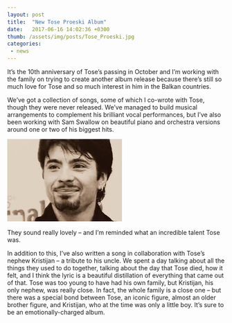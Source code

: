 ```yaml
---
layout: post
title:  "New Tose Proeski Album"
date:   2017-06-16 14:02:36 +0300
thumb: /assets/img/posts/Tose_Proeski.jpg
categories:
 - news
---
```


It’s the 10th anniversary of Tose’s passing in October and I’m working with the family on trying to create another album release because there’s still so much love for Tose and so much interest in him in the Balkan countries.

We’ve got a collection of songs, some of which I co-wrote with Tose, though they were never released. We’ve managed to build musical arrangements to complement his brilliant vocal performances, but I’ve also been working with Sam Swallow on beautiful piano and orchestra versions around one or two of his biggest hits.

![Tose Proeski](/assets/img/posts/Tose_Proeski_Sepia.jpg)

They sound really lovely – and I’m reminded what an incredible talent Tose was.

In addition to this, I’ve also written a song in collaboration with Tose’s nephew Kristijan – a tribute to his uncle. We spent a day talking about all the things they used to do together, talking about the day that Tose died, how it felt, and I think the lyric is a beautiful distillation of everything that came out of that. Tose was too young to have had his own family, but Kristijan, his only nephew, was really close. In fact, the whole family is a close one – but there was a special bond between Tose, an iconic figure, almost an older brother figure, and Kristijan, who at the time was only a little boy. It’s sure to be an emotionally-charged album.